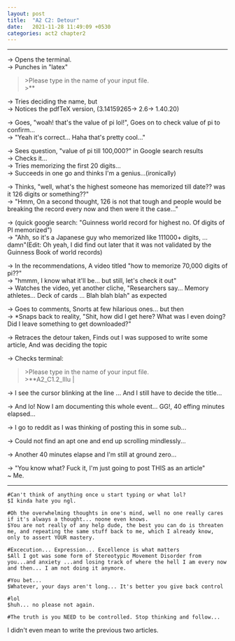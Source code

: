 ```yaml
--- 
layout: post
title:  "A2 C2: Detour"
date:   2021-11-28 11:49:09 +0530
categories: act2 chapter2
---
```


---
-> Opens the terminal.  
-> Punches in "latex"        
>\>Please type in the name of your input file.  
>\>\**      
  
  
-> Tries deciding the name, but  
-> Notices the pdfTeX version, (3.14159265-> 2.6-> 1.40.20)
  
  
-> Goes, "woah! that's the value of pi lol!", Goes on to check value of pi to confirm...  
-> "Yeah it's correct... Haha that's pretty cool..."  
  
  
-> Sees question, "value of pi till 100,000?"  in Google search results  
-> Checks it...  
-> Tries memorizing the first 20 digits...   
-> Succeeds in one go and thinks I'm a genius...(ironically)   
  
  
-> Thinks, "well, what's the highest someone has memorized till date?? was it 126 digits or something??"  
-> "Hmm, On a second thought, 126 is not that tough and people would be breaking the record every now and then were it the case..."  
  
  
-> (quick google search: "Guinness world record for highest no. Of digits of PI memorized")  
-> "Ahh, so it's a Japanese guy who memorized like 111000+ digits, ... damn"(Edit: Oh yeah, I did find out later that it was not validated by the Guinness Book of world records)  
  
  
-> In the recommendations, A video titled "how to memorize 70,000 digits of pi??"  
-> "hmmm, I know what it'll be... but still, let's check it out"  
-> Watches the video, yet another cliche, "Researchers say... Memory athletes... Deck of cards ... Blah blah blah" as expected  
  
  
-> Goes to comments, Snorts at few hilarious ones... but then   
-> *Snaps back to reality, "Shit, how did I get here? What was I even doing? Did I leave something to get downloaded?"     
  
  
-> Retraces the detour taken, Finds out I was supposed to write some article, And was deciding the topic    
  
  
-> Checks terminal:  
>\>Please type in the name of your input file.  
>\>\**A2_C1.2_Illu |  
  
  
-> I see the cursor blinking at the line ... And I still have to decide the title... 
  
-> And lo! Now I am documenting this whole event... GG!, 40 effing minutes elapsed...
  
-> I go to reddit as I was thinking of posting this in some sub... 
  
-> Could not find an apt one and end up scrolling mindlessly...
  
-> Another 40 minutes elapse and I'm still at ground zero...  
  
-> "You know what? Fuck it, I'm just going to post THIS as an article"   
 ~ Me. 

----

`#Can't think of anything once u start typing or what lol?`  
`$I kinda hate you ngl.`

`#Oh the overwhelming thoughts in one's mind, well no one really cares if it's always a thought... noone even knows.`  
`$You are not really of any help dude, the best you can do is threaten me, and repeating the same stuff back to me, which I already know, only to assert YOUR mastery.`  

`#Excecution... Expression... Excellence is what matters`  
`$All I got was some form of Stereotypic Movement Disorder from you...and anxiety ...and losing track of where the hell I am every now and then... I am not doing it anymore.`  

`#You bet...`  
`$Whatever, your days aren't long... It's better you give back control`

`#lol`  
`$huh... no please not again.`

`#The truth is you NEED to be controlled. Stop thinking and follow...`

I didn't even mean to write the previous two articles.
